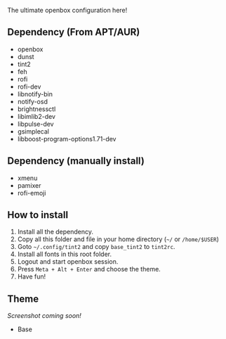 The ultimate openbox configuration here!

## Dependency (From APT/AUR)
- openbox
- dunst
- tint2
- feh
- rofi
- rofi-dev
- libnotify-bin
- notify-osd
- brightnessctl
- libimlib2-dev
- libpulse-dev
- gsimplecal
- libboost-program-options1.71-dev 

## Dependency (manually install)
- xmenu
- pamixer
- rofi-emoji

## How to install
1. Install all the dependency.
2. Copy all this folder and file in your home directory (`~/` or `/home/$USER`)
3. Goto `~/.config/tint2` and copy `base_tint2` to `tint2rc`.
4. Install all fonts in this root folder.
5. Logout and start openbox session.
6. Press `Meta + Alt + Enter` and choose the theme.
7. Have fun!

## Theme
*Screenshot coming soon!*

- Base

